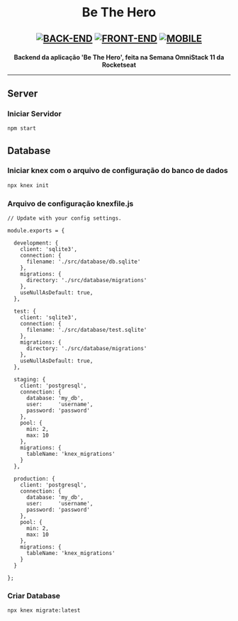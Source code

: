 
<h1 align="center">Be The Hero</h1>
<h2 align="center">

[![BACK-END](https://img.shields.io/badge/BACK--END-NodeJS-green?style=flat-square)](https://github.com/mateusfg7/BeTheHero-Backend)
[![FRONT-END](https://img.shields.io/badge/FRONT--END-ReactJS-blue?style=flat-square)](https://github.com/mateusfg7/BeTheHero-Frontend)
[![MOBILE](https://img.shields.io/badge/MOBILE-ReactNative-9cf?style=flat-square)](https://github.com/mateusfg7/BeTheHero-Mobile)

</h2>

<p align="center">
<strong>
Backend da aplicação 'Be The Hero', feita na Semana OmniStack 11 da Rocketseat
</strong>
</p>

---

## Server
### Iniciar Servidor
```bash
npm start
```
## Database
### Iniciar knex com o arquivo de configuração do banco de dados
```bash
npx knex init
```
### Arquivo de configuração **knexfile.js**
```JS
// Update with your config settings.

module.exports = {

  development: {
    client: 'sqlite3',
    connection: {
      filename: './src/database/db.sqlite'
    },
    migrations: {
      directory: './src/database/migrations'
    },
    useNullAsDefault: true,
  },
  
  test: {
    client: 'sqlite3',
    connection: {
      filename: './src/database/test.sqlite'
    },
    migrations: {
      directory: './src/database/migrations'
    },
    useNullAsDefault: true,
  },

  staging: {
    client: 'postgresql',
    connection: {
      database: 'my_db',
      user:     'username',
      password: 'password'
    },
    pool: {
      min: 2,
      max: 10
    },
    migrations: {
      tableName: 'knex_migrations'
    }
  },

  production: {
    client: 'postgresql',
    connection: {
      database: 'my_db',
      user:     'username',
      password: 'password'
    },
    pool: {
      min: 2,
      max: 10
    },
    migrations: {
      tableName: 'knex_migrations'
    }
  }

};
```
### Criar Database
```bash
npx knex migrate:latest
```
